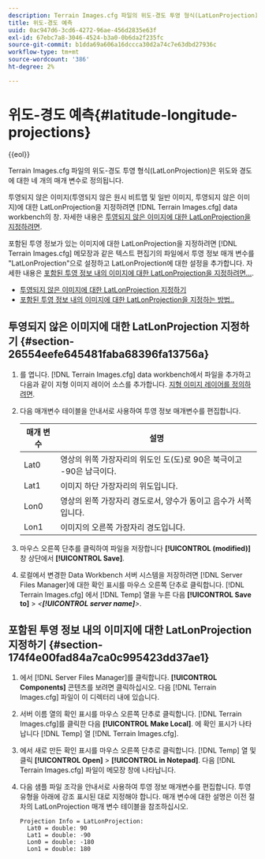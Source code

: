 ```yaml
---
description: Terrain Images.cfg 파일의 위도-경도 투영 형식(LatLonProjection)은 위도와 경도에 대한 네 개의 매개 변수로 정의됩니다.
title: 위도-경도 예측
uuid: 0ac947d6-3cd6-4272-96ae-456d2835e63f
exl-id: 67ebc7a8-3046-4524-b3a0-0b6da2f235fc
source-git-commit: b1dda69a606a16dccca30d2a74c7e63dbd27936c
workflow-type: tm+mt
source-wordcount: '386'
ht-degree: 2%

---
```


# 위도-경도 예측{#latitude-longitude-projections}

{{eol}}

Terrain Images.cfg 파일의 위도-경도 투영 형식(LatLonProjection)은 위도와 경도에 대한 네 개의 매개 변수로 정의됩니다.

투영되지 않은 이미지(투영되지 않은 원시 비트맵 및 일반 이미지, 투영되지 않은 이미지)에 대한 LatLonProjection을 지정하려면 [!DNL Terrain Images.cfg] data workbench의 창. 자세한 내용은 [투영되지 않은 이미지에 대한 LatLonProjection을 지정하려면](../../../../../home/c-geo-oview/c-wk-img-lyrs/c-trn-img-lyrs/c-proj-info-trn-imgs/c-lat-long-proj.md#section-26554eefe645481faba68396fa13756a).

포함된 투영 정보가 있는 이미지에 대한 LatLonProjection을 지정하려면 [!DNL Terrain Images.cfg] 메모장과 같은 텍스트 편집기의 파일에서 투영 정보 매개 변수를 &quot;LatLonProjection&quot;으로 설정하고 LatLonProjection에 대한 설정을 추가합니다. 자세한 내용은 [포함된 투영 정보 내의 이미지에 대한 LatLonProjection을 지정하려면...](../../../../../home/c-geo-oview/c-wk-img-lyrs/c-trn-img-lyrs/c-proj-info-trn-imgs/c-lat-long-proj.md#section-174f4e00fad84a7ca0c995423dd37ae1).

* [투영되지 않은 이미지에 대한 LatLonProjection 지정하기](../../../../../home/c-geo-oview/c-wk-img-lyrs/c-trn-img-lyrs/c-proj-info-trn-imgs/c-lat-long-proj.md#section-26554eefe645481faba68396fa13756a)
* [포함된 투영 정보 내의 이미지에 대한 LatLonProjection을 지정하는 방법..](../../../../../home/c-geo-oview/c-wk-img-lyrs/c-trn-img-lyrs/c-proj-info-trn-imgs/c-lat-long-proj.md#section-174f4e00fad84a7ca0c995423dd37ae1)

## 투영되지 않은 이미지에 대한 LatLonProjection 지정하기 {#section-26554eefe645481faba68396fa13756a}

1. 를 엽니다. [!DNL Terrain Images.cfg] data workbench에서 파일을 추가하고 다음과 같이 지형 이미지 레이어 소스를 추가합니다. [지형 이미지 레이어를 정의하려면](../../../../../home/c-geo-oview/c-wk-img-lyrs/c-trn-img-lyrs/c-trn-img-lyrs.md#concept-8a0a16013e824ac29f35a0349b5d8ccf).

1. 다음 매개변수 테이블을 안내서로 사용하여 투영 정보 매개변수를 편집합니다.

   | 매개 변수 | 설명 |
   |---|---|
   | Lat0 | 영상의 위쪽 가장자리의 위도인 도(도)로 90은 북극이고 -90은 남극이다. |
   | Lat1 | 이미지 하단 가장자리의 위도입니다. |
   | Lon0 | 영상의 왼쪽 가장자리 경도로서, 양수가 동이고 음수가 서쪽입니다. |
   | Lon1 | 이미지의 오른쪽 가장자리 경도입니다. |

1. 마우스 오른쪽 단추를 클릭하여 파일을 저장합니다 **[!UICONTROL (modified)]** 창 상단에서 **[!UICONTROL Save]**.

1. 로컬에서 변경한 Data Workbench 서버 시스템을 저장하려면 [!DNL Server Files Manager]에 대한 확인 표시를 마우스 오른쪽 단추로 클릭합니다. [!DNL Terrain Images.cfg] 에서 [!DNL Temp] 열을 누른 다음 **[!UICONTROL Save to]** > *&lt;**[!UICONTROL server name]**>*.

## 포함된 투영 정보 내의 이미지에 대한 LatLonProjection 지정하기 {#section-174f4e00fad84a7ca0c995423dd37ae1}

1. 에서 [!DNL Server Files Manager]를 클릭합니다. **[!UICONTROL Components]** 콘텐츠를 보려면 클릭하십시오. 다음 [!DNL Terrain Images.cfg] 파일이 이 디렉터리 내에 있습니다.

1. 서버 이름 열의 확인 표시를 마우스 오른쪽 단추로 클릭합니다. [!DNL Terrain Images.cfg]를 클릭한 다음 **[!UICONTROL Make Local]**. 에 확인 표시가 나타납니다 [!DNL Temp] 열 [!DNL Terrain Images.cfg].

1. 에서 새로 만든 확인 표시를 마우스 오른쪽 단추로 클릭합니다. [!DNL Temp] 열 및 클릭 **[!UICONTROL Open]** > **[!UICONTROL in Notepad]**. 다음 [!DNL Terrain Images.cfg] 파일이 메모장 창에 나타납니다.

1. 다음 샘플 파일 조각을 안내서로 사용하여 투영 정보 매개변수를 편집합니다. 투영 유형을 아래에 강조 표시된 대로 지정해야 합니다. 매개 변수에 대한 설명은 이전 절차의 LatLonProjection 매개 변수 테이블을 참조하십시오.

   ```
   Projection Info = LatLonProjection: 
     Lat0 = double: 90
     Lat1 = double: -90
     Lon0 = double: -180
     Lon1 = double: 180
   ```
